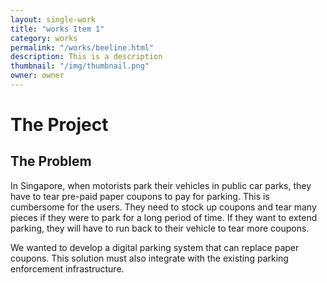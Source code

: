 ```yaml
---
layout: single-work
title: "works Item 1"
category: works
permalink: "/works/beeline.html"
description: This is a description
thumbnail: "/img/thumbnail.png"
owner: owner
---
```


# The Project #
## The Problem ##

  In Singapore, when motorists park their vehicles in public car parks, they have to tear pre-paid paper coupons to pay for parking. This is cumbersome for the users. They need to stock up coupons and tear many pieces if they were to park for a long period of time. If they want to extend parking, they will have to run back to their vehicle to tear more coupons.

  We wanted to develop a digital parking system that can replace paper coupons. This solution must also integrate with the existing parking enforcement infrastructure.
